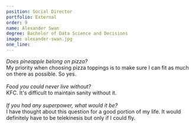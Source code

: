 ```yaml
---
position: Social Director
portfolio: External
order: 9
name: Alexander Swan
degree: Bachelor of Data Science and Decisions
image: alexander-swan.jpg
one_line:
---
```

*Does pineapple belong on pizza?*
<br>
My priority when choosing pizza toppings is to make sure I can fit as much on there as possible. So yes.
<br><br>
*Food you could never live without?*
<br>
KFC. It's difficult to maintain sanity without it.
<br><br>
*If you had any superpower, what would it be?*
<br>
I have thought about this question for a good portion of my life. It would definitely have to be telekinesis but only if I could fly.